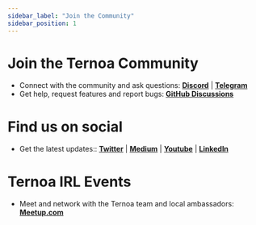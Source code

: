 ```yaml
---
sidebar_label: "Join the Community"
sidebar_position: 1
---
```


# Join the Ternoa Community

  + Connect with the community and ask questions: **[Discord](https://discord.com/invite/EbqNHbZt9x)** | **[Telegram](https://t.me/ternoa)**
  + Get help, request features and report bugs: **[GitHub Discussions](https://github.com/capsule-corp-ternoa)**

 # Find us on social
 + Get the latest updates:: **[Twitter](https://twitter.com/Ternoa_)** | **[Medium](https://medium.com/ternoa)** | **[Youtube](https://www.youtube.com/channel/UCUYvbtRE5HoWPz7z88V7Khw)** | **[LinkedIn](https://www.linkedin.com/company/ternoa)**

 # Ternoa IRL Events
   + Meet and network with the Ternoa team and local ambassadors: **[Meetup.com](https://www.meetup.com/find/?slug=paris-web-3-0-group&eventId=289074202&keywords=ternoa&source=GROUPS&location=fr--Paris&distance=twentyFiveMiles)**

